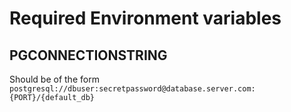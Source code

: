 # Required Environment variables

## PGCONNECTIONSTRING

Should be of the form `postgresql://dbuser:secretpassword@database.server.com:{PORT}/{default_db}`

